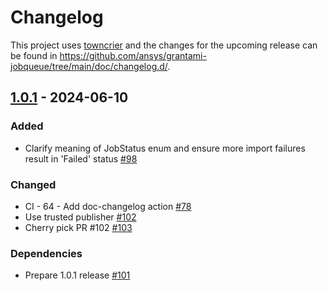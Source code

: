 # Changelog

This project uses [towncrier](https://towncrier.readthedocs.io/) and the
changes for the upcoming release can be found in
<https://github.com/ansys/grantami-jobqueue/tree/main/doc/changelog.d/>.

<!-- towncrier release notes start -->

## [1.0.1](https://github.com/ansys/grantami-jobqueue/releases/tag/v1.0.1) - 2024-06-10


### Added

- Clarify meaning of JobStatus enum and ensure more import failures result in 'Failed' status [#98](https://github.com/ansys/grantami-jobqueue/pull/98)


### Changed

- CI - 64 - Add doc-changelog action [#78](https://github.com/ansys/grantami-jobqueue/pull/78)
- Use trusted publisher [#102](https://github.com/ansys/grantami-jobqueue/pull/102)
- Cherry pick PR #102 [#103](https://github.com/ansys/grantami-jobqueue/pull/103)


### Dependencies

- Prepare 1.0.1 release [#101](https://github.com/ansys/grantami-jobqueue/pull/101)
